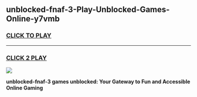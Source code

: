 
## unblocked-fnaf-3-Play-Unblocked-Games-Online-y7vmb
<h3>
<a href="https://premium76.site?title=unblocked-fnaf-3&ref=25A">CLICK TO PLAY</a></h3>
<hr>

<h3>
<a href="https://premium76.site?title=unblocked-fnaf-3&ref=25A">CLICK 2 PLAY</a>
  
</h3>

<a href="https://premium76.site?title=unblocked-fnaf-3&ref=25A"><img src="https://clearcache.store/games.png"></a>


**unblocked-fnaf-3 games unblocked: Your Gateway to Fun and Accessible Online Gaming**
